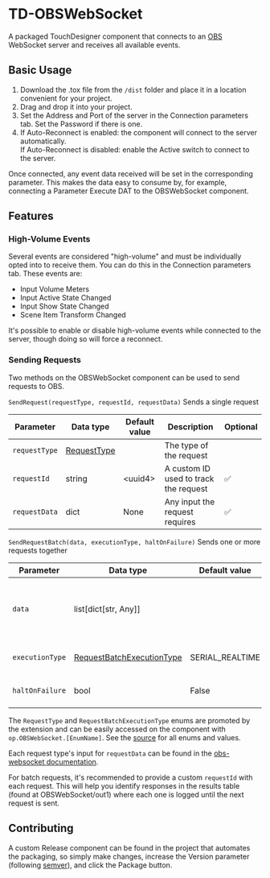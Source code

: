 # TD-OBSWebSocket

A packaged TouchDesigner component that connects to an [OBS](https://obsproject.com) WebSocket server and receives all available events.

## Basic Usage

1. Download the .tox file from the `/dist` folder and place it in a location convenient for your project.
2. Drag and drop it into your project.
3. Set the Address and Port of the server in the Connection parameters tab. Set the Password if there is one.
4. If Auto-Reconnect is enabled: the component will connect to the server automatically.  
   If Auto-Reconnect is disabled: enable the Active switch to connect to the server.

Once connected, any event data received will be set in the corresponding parameter. This makes the data easy to consume by, for example, connecting a Parameter Execute DAT to the OBSWebSocket component.

## Features

### High-Volume Events

Several events are considered "high-volume" and must be individually opted into to receive them. You can do this in the Connection parameters tab. These events are:

- Input Volume Meters
- Input Active State Changed
- Input Show State Changed
- Scene Item Transform Changed

It's possible to enable or disable high-volume events while connected to the server, though doing so will force a reconnect.

### Sending Requests

Two methods on the OBSWebSocket component can be used to send requests to OBS.

`SendRequest(requestType, requestId, requestData)`
Sends a single request

| Parameter | Data type | Default value | Description | Optional |
| -- | -- | -- | -- | -- |
| `requestType` | [RequestType][2] | | The type of the request | |
| `requestId` | string | \<uuid4> | A custom ID used to track the request | :white_check_mark: |
| `requestData` | dict | None | Any input the request requires | :white_check_mark: |

`SendRequestBatch(data, executionType, haltOnFailure)`
Sends one or more requests together

| Parameter | Data type | Default value | Description | Optional |
| -- | -- | -- | -- | -- |
| `data` | list[dict[str, Any]] | | A list of payloads taking the form of `SendRequest`'s parameters | |
| `executionType` | [RequestBatchExecutionType][3] | SERIAL_REALTIME | The request execution type | :white_check_mark: |
| `haltOnFailure` | bool | False | Stops the batch if one request fails | :white_check_mark: |

The `RequestType` and `RequestBatchExecutionType` enums are promoted by the extension and can be easily accessed on the component with `op.OBSWebSocket.[EnumName]`. See the [source](scripts/OBSEnums.py) for all enums and values.

Each request type's input for `requestData` can be found in the [obs-websocket documentation][1].

For batch requests, it's recommended to provide a custom `requestId` with each request. This will help you identify responses in the results table (found at OBSWebSocket/out1) where each one is logged until the next request is sent.

## Contributing

A custom Release component can be found in the project that automates the packaging, so simply make changes, increase the Version parameter (following [semver](https://semver.org)), and click the Package button.

[1]: https://github.com/obsproject/obs-websocket/blob/master/docs/generated/protocol.md#general-requests
[2]: scripts/OBSEnums.py#L96
[3]: scripts/OBSEnums.py#L32